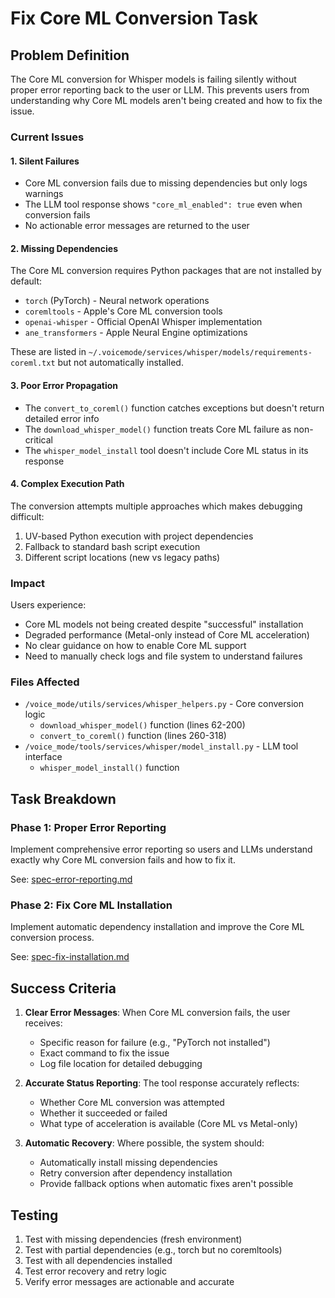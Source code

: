 # Fix Core ML Conversion Task

## Problem Definition

The Core ML conversion for Whisper models is failing silently without proper error reporting back to the user or LLM. This prevents users from understanding why Core ML models aren't being created and how to fix the issue.

### Current Issues

#### 1. Silent Failures
- Core ML conversion fails due to missing dependencies but only logs warnings
- The LLM tool response shows `"core_ml_enabled": true` even when conversion fails
- No actionable error messages are returned to the user

#### 2. Missing Dependencies
The Core ML conversion requires Python packages that are not installed by default:
- `torch` (PyTorch) - Neural network operations
- `coremltools` - Apple's Core ML conversion tools  
- `openai-whisper` - Official OpenAI Whisper implementation
- `ane_transformers` - Apple Neural Engine optimizations

These are listed in `~/.voicemode/services/whisper/models/requirements-coreml.txt` but not automatically installed.

#### 3. Poor Error Propagation
- The `convert_to_coreml()` function catches exceptions but doesn't return detailed error info
- The `download_whisper_model()` function treats Core ML failure as non-critical
- The `whisper_model_install` tool doesn't include Core ML status in its response

#### 4. Complex Execution Path
The conversion attempts multiple approaches which makes debugging difficult:
1. UV-based Python execution with project dependencies
2. Fallback to standard bash script execution  
3. Different script locations (new vs legacy paths)

### Impact

Users experience:
- Core ML models not being created despite "successful" installation
- Degraded performance (Metal-only instead of Core ML acceleration)
- No clear guidance on how to enable Core ML support
- Need to manually check logs and file system to understand failures

### Files Affected

- `/voice_mode/utils/services/whisper_helpers.py` - Core conversion logic
  - `download_whisper_model()` function (lines 62-200)
  - `convert_to_coreml()` function (lines 260-318)
- `/voice_mode/tools/services/whisper/model_install.py` - LLM tool interface
  - `whisper_model_install()` function

## Task Breakdown

### Phase 1: Proper Error Reporting
Implement comprehensive error reporting so users and LLMs understand exactly why Core ML conversion fails and how to fix it.

See: [spec-error-reporting.md](spec-error-reporting.md)

### Phase 2: Fix Core ML Installation
Implement automatic dependency installation and improve the Core ML conversion process.

See: [spec-fix-installation.md](spec-fix-installation.md)

## Success Criteria

1. **Clear Error Messages**: When Core ML conversion fails, the user receives:
   - Specific reason for failure (e.g., "PyTorch not installed")
   - Exact command to fix the issue
   - Log file location for detailed debugging

2. **Accurate Status Reporting**: The tool response accurately reflects:
   - Whether Core ML conversion was attempted
   - Whether it succeeded or failed
   - What type of acceleration is available (Core ML vs Metal-only)

3. **Automatic Recovery**: Where possible, the system should:
   - Automatically install missing dependencies
   - Retry conversion after dependency installation
   - Provide fallback options when automatic fixes aren't possible

## Testing

1. Test with missing dependencies (fresh environment)
2. Test with partial dependencies (e.g., torch but no coremltools)
3. Test with all dependencies installed
4. Test error recovery and retry logic
5. Verify error messages are actionable and accurate